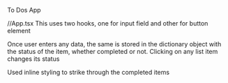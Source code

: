 To Dos App

//App.tsx
This uses two hooks, one for input field and other for button element

Once user enters any data, the same is stored in the dictionary object with the status of the item, whether completed or not. 
Clicking on any list item changes its status


Used inline styling to strike through the completed items


